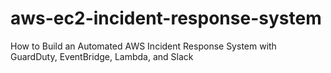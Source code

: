 # aws-ec2-incident-response-system
How to Build an Automated AWS Incident Response System with GuardDuty, EventBridge, Lambda, and Slack
